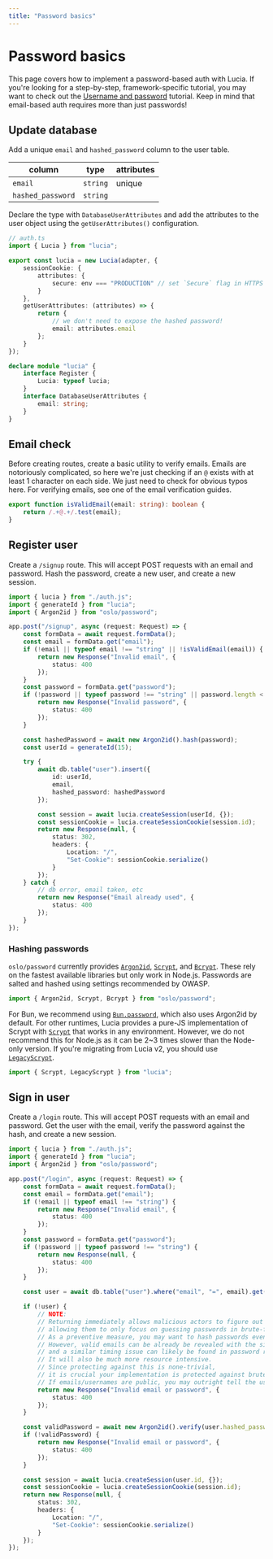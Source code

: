 ```yaml
---
title: "Password basics"
---
```


# Password basics

This page covers how to implement a password-based auth with Lucia. If you're looking for a step-by-step, framework-specific tutorial, you may want to check out the [Username and password](/tutorials/username-and-password) tutorial. Keep in mind that email-based auth requires more than just passwords!

## Update database

Add a unique `email` and `hashed_password` column to the user table.

| column            | type     | attributes |
| ----------------- | -------- | ---------- |
| `email`           | `string` | unique     |
| `hashed_password` | `string` |            |

Declare the type with `DatabaseUserAttributes` and add the attributes to the user object using the `getUserAttributes()` configuration.

```ts
// auth.ts
import { Lucia } from "lucia";

export const lucia = new Lucia(adapter, {
	sessionCookie: {
		attributes: {
			secure: env === "PRODUCTION" // set `Secure` flag in HTTPS
		}
	},
	getUserAttributes: (attributes) => {
		return {
			// we don't need to expose the hashed password!
			email: attributes.email
		};
	}
});

declare module "lucia" {
	interface Register {
		Lucia: typeof lucia;
	}
	interface DatabaseUserAttributes {
		email: string;
	}
}
```

## Email check

Before creating routes, create a basic utility to verify emails. Emails are notoriously complicated, so here we're just checking if an `@` exists with at least 1 character on each side. We just need to check for obvious typos here. For verifying emails, see one of the email verification guides.

```ts
export function isValidEmail(email: string): boolean {
	return /.+@.+/.test(email);
}
```

## Register user

Create a `/signup` route. This will accept POST requests with an email and password. Hash the password, create a new user, and create a new session.

```ts
import { lucia } from "./auth.js";
import { generateId } from "lucia";
import { Argon2id } from "oslo/password";

app.post("/signup", async (request: Request) => {
	const formData = await request.formData();
	const email = formData.get("email");
	if (!email || typeof email !== "string" || !isValidEmail(email)) {
		return new Response("Invalid email", {
			status: 400
		});
	}
	const password = formData.get("password");
	if (!password || typeof password !== "string" || password.length < 6) {
		return new Response("Invalid password", {
			status: 400
		});
	}

	const hashedPassword = await new Argon2id().hash(password);
	const userId = generateId(15);

	try {
		await db.table("user").insert({
			id: userId,
			email,
			hashed_password: hashedPassword
		});

		const session = await lucia.createSession(userId, {});
		const sessionCookie = lucia.createSessionCookie(session.id);
		return new Response(null, {
			status: 302,
			headers: {
				Location: "/",
				"Set-Cookie": sessionCookie.serialize()
			}
		});
	} catch {
		// db error, email taken, etc
		return new Response("Email already used", {
			status: 400
		});
	}
});
```

### Hashing passwords

`oslo/password` currently provides [`Argon2id`](https://oslo.js.org/reference/password/Argon2id), [`Scrypt`](https://oslo.js.org/reference/password/Scrypt), and [`Bcrypt`](https://oslo.js.org/reference/password/Bcrypt). These rely on the fastest available libraries but only work in Node.js. Passwords are salted and hashed using settings recommended by OWASP.

```ts
import { Argon2id, Scrypt, Bcrypt } from "oslo/password";
```

For Bun, we recommend using [`Bun.password`](https://bun.sh/docs/api/hashing), which also uses Argon2id by default. For other runtimes, Lucia provides a pure-JS implementation of Scrypt with [`Scrypt`](/reference/main/Scrypt) that works in any environment. However, we do not recommend this for Node.js as it can be 2~3 times slower than the Node-only version. If you're migrating from Lucia v2, you should use [`LegacyScrypt`](/reference/main/LegacyScrypt).

```ts
import { Scrypt, LegacyScrypt } from "lucia";
```

## Sign in user

Create a `/login` route. This will accept POST requests with an email and password. Get the user with the email, verify the password against the hash, and create a new session.

```ts
import { lucia } from "./auth.js";
import { generateId } from "lucia";
import { Argon2id } from "oslo/password";

app.post("/login", async (request: Request) => {
	const formData = await request.formData();
	const email = formData.get("email");
	if (!email || typeof email !== "string") {
		return new Response("Invalid email", {
			status: 400
		});
	}
	const password = formData.get("password");
	if (!password || typeof password !== "string") {
		return new Response(null, {
			status: 400
		});
	}

	const user = await db.table("user").where("email", "=", email).get();

	if (!user) {
		// NOTE:
		// Returning immediately allows malicious actors to figure out valid emails from response times,
		// allowing them to only focus on guessing passwords in brute-force attacks.
		// As a preventive measure, you may want to hash passwords even for invalid emails.
		// However, valid emails can be already be revealed with the signup page
		// and a similar timing issue can likely be found in password reset implementation.
		// It will also be much more resource intensive.
		// Since protecting against this is none-trivial,
		// it is crucial your implementation is protected against brute-force attacks with login throttling etc.
		// If emails/usernames are public, you may outright tell the user that the username is invalid.
		return new Response("Invalid email or password", {
			status: 400
		});
	}

	const validPassword = await new Argon2id().verify(user.hashed_password, password);
	if (!validPassword) {
		return new Response("Invalid email or password", {
			status: 400
		});
	}

	const session = await lucia.createSession(user.id, {});
	const sessionCookie = lucia.createSessionCookie(session.id);
	return new Response(null, {
		status: 302,
		headers: {
			Location: "/",
			"Set-Cookie": sessionCookie.serialize()
		}
	});
});
```
